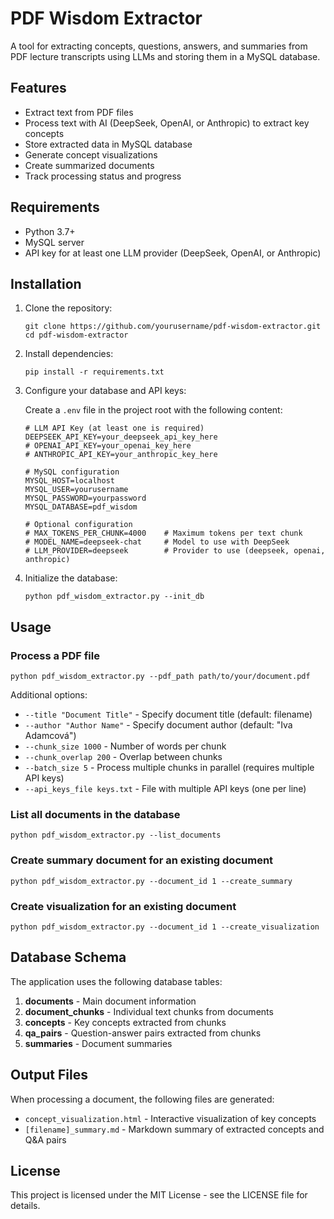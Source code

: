 # PDF Wisdom Extractor

A tool for extracting concepts, questions, answers, and summaries from PDF lecture transcripts using LLMs and storing them in a MySQL database.

## Features

- Extract text from PDF files
- Process text with AI (DeepSeek, OpenAI, or Anthropic) to extract key concepts
- Store extracted data in MySQL database
- Generate concept visualizations
- Create summarized documents
- Track processing status and progress

## Requirements

- Python 3.7+
- MySQL server
- API key for at least one LLM provider (DeepSeek, OpenAI, or Anthropic)

## Installation

1. Clone the repository:
   ```
   git clone https://github.com/yourusername/pdf-wisdom-extractor.git
   cd pdf-wisdom-extractor
   ```

2. Install dependencies:
   ```
   pip install -r requirements.txt
   ```

3. Configure your database and API keys:
   
   Create a `.env` file in the project root with the following content:
   ```
   # LLM API Key (at least one is required)
   DEEPSEEK_API_KEY=your_deepseek_api_key_here
   # OPENAI_API_KEY=your_openai_key_here
   # ANTHROPIC_API_KEY=your_anthropic_key_here

   # MySQL configuration
   MYSQL_HOST=localhost
   MYSQL_USER=yourusername
   MYSQL_PASSWORD=yourpassword
   MYSQL_DATABASE=pdf_wisdom

   # Optional configuration
   # MAX_TOKENS_PER_CHUNK=4000    # Maximum tokens per text chunk
   # MODEL_NAME=deepseek-chat     # Model to use with DeepSeek
   # LLM_PROVIDER=deepseek        # Provider to use (deepseek, openai, anthropic)
   ```

4. Initialize the database:
   ```
   python pdf_wisdom_extractor.py --init_db
   ```

## Usage

### Process a PDF file

```
python pdf_wisdom_extractor.py --pdf_path path/to/your/document.pdf
```

Additional options:
- `--title "Document Title"` - Specify document title (default: filename)
- `--author "Author Name"` - Specify document author (default: "Iva Adamcová")
- `--chunk_size 1000` - Number of words per chunk
- `--chunk_overlap 200` - Overlap between chunks
- `--batch_size 5` - Process multiple chunks in parallel (requires multiple API keys)
- `--api_keys_file keys.txt` - File with multiple API keys (one per line)

### List all documents in the database

```
python pdf_wisdom_extractor.py --list_documents
```

### Create summary document for an existing document

```
python pdf_wisdom_extractor.py --document_id 1 --create_summary
```

### Create visualization for an existing document

```
python pdf_wisdom_extractor.py --document_id 1 --create_visualization
```

## Database Schema

The application uses the following database tables:

1. **documents** - Main document information
2. **document_chunks** - Individual text chunks from documents
3. **concepts** - Key concepts extracted from chunks
4. **qa_pairs** - Question-answer pairs extracted from chunks
5. **summaries** - Document summaries

## Output Files

When processing a document, the following files are generated:

- `concept_visualization.html` - Interactive visualization of key concepts
- `[filename]_summary.md` - Markdown summary of extracted concepts and Q&A pairs

## License

This project is licensed under the MIT License - see the LICENSE file for details. 
